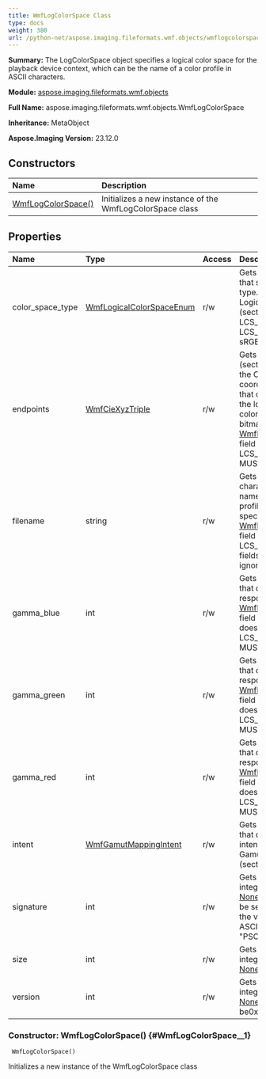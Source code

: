 ```yaml
---
title: WmfLogColorSpace Class
type: docs
weight: 380
url: /python-net/aspose.imaging.fileformats.wmf.objects/wmflogcolorspace/
---
```


**Summary:** The LogColorSpace object specifies a logical color space for the<br/>                playback device context, which can be the name of a color profile in<br/>                ASCII characters.

**Module:** [aspose.imaging.fileformats.wmf.objects](/imaging/python-net/aspose.imaging.fileformats.wmf.objects/)

**Full Name:** aspose.imaging.fileformats.wmf.objects.WmfLogColorSpace

**Inheritance:** MetaObject

**Aspose.Imaging Version:** 23.12.0

## **Constructors**
| **Name** | **Description** |
| :- | :- |
| [WmfLogColorSpace()](#WmfLogColorSpace__1) | Initializes a new instance of the WmfLogColorSpace class |
## **Properties**
| **Name** | **Type** | **Access** | **Description** |
| :- | :- | :- | :- |
| color_space_type | [WmfLogicalColorSpaceEnum](/imaging/python-net/aspose.imaging.fileformats.wmf.consts/wmflogicalcolorspaceenum/) | r/w | Gets or sets a 32-bit signed integer that specifies the color space<br/>                type. It MUST be defined in the LogicalColorSpace enumeration<br/>                (section 2.1.1.14). If this value is LCS_sRGB or<br/>                LCS_WINDOWS_COLOR_SPACE, the sRGB color space MUST be used. |
| endpoints | [WmfCieXyzTriple](/imaging/python-net/aspose.imaging.fileformats.wmf.objects/wmfciexyztriple) | r/w | Gets or sets a CIEXYZTriple object (section 2.2.2.7) that defines<br/>                the CIE chromaticity x, y, and z coordinates of the three colors<br/>                that correspond to the RGB [None](/imaging/python-net/aspose.imaging.fileformats.wmf.objects/wmflogcolorspace/) for the logical<br/>                color space associated with the bitmap. If the<br/>                [WmfLogColorSpace.color_space_type](/imaging/python-net/aspose.imaging.fileformats.wmf.objects/wmflogcolorspace/) field does not specify<br/>                LCS_CALIBRATED_RGB, this field MUST be ignored. |
| filename | string | r/w | Gets or sets an optional, ASCII charactger string that specifies the<br/>                name of a file that contains a color profile. If a file name is<br/>                specified, and the [WmfLogColorSpace.color_space_type](/imaging/python-net/aspose.imaging.fileformats.wmf.objects/wmflogcolorspace/) field is set to<br/>                LCS_CALIBRATED_RGB, the other fields of this structure SHOULD be<br/>                ignored. |
| gamma_blue | int | r/w | Gets or sets a 32-bit fixed point value that defines the toned<br/>                response curve for blue. If the [WmfLogColorSpace.color_space_type](/imaging/python-net/aspose.imaging.fileformats.wmf.objects/wmflogcolorspace/) field<br/>                does not specify LCS_CALIBRATED_RGB, this field MUST be ignored. |
| gamma_green | int | r/w | Gets or sets a 32-bit fixed point value that defines the toned<br/>                response curve for green. If the [WmfLogColorSpace.color_space_type](/imaging/python-net/aspose.imaging.fileformats.wmf.objects/wmflogcolorspace/) field<br/>                does not specify LCS_CALIBRATED_RGB, this field MUST be ignored. |
| gamma_red | int | r/w | Gets or sets a 32-bit fixed point value that defines the toned<br/>                response curve for red. If the [WmfLogColorSpace.color_space_type](/imaging/python-net/aspose.imaging.fileformats.wmf.objects/wmflogcolorspace/) field<br/>                does not specify LCS_CALIBRATED_RGB, this field MUST be ignored. |
| intent | [WmfGamutMappingIntent](/imaging/python-net/aspose.imaging.fileformats.wmf.consts/wmfgamutmappingintent/) | r/w | Gets or sets a 32-bit signed integer that defines the gamut mapping<br/>                intent. It MUST be defined in the GamutMappingIntent enumeration<br/>                (section 2.1.1.11). |
| signature | int | r/w | Gets or sets a 32-bit unsigned integer that specifies the<br/>                [None](/imaging/python-net/aspose.imaging.fileformats.wmf.objects/wmflogcolorspace/) of color space objects; it MUST be set to<br/>                the value 0x50534F43, which is the ASCII encoding of the string<br/>                "PSOC". |
| size | int | r/w | Gets or sets a 32-bit unsigned integer that defines the<br/>                [None](/imaging/python-net/aspose.imaging.fileformats.wmf.objects/wmflogcolorspace/) of this object, in bytes. |
| version | int | r/w | Gets or sets a 32-bit unsigned integer that defines a<br/>                [None](/imaging/python-net/aspose.imaging.fileformats.wmf.objects/wmflogcolorspace/) number; it MUST be0x00000400. |


### Constructor: WmfLogColorSpace() {#WmfLogColorSpace__1}


```
 WmfLogColorSpace() 
```

Initializes a new instance of the WmfLogColorSpace class

